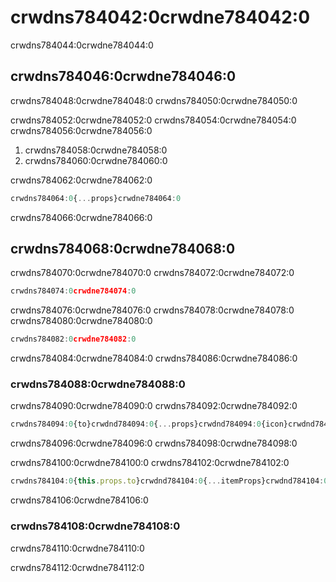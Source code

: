 # crwdns784042:0crwdne784042:0

<p class="description">crwdns784044:0crwdne784044:0</p>

## crwdns784046:0crwdne784046:0

crwdns784048:0crwdne784048:0 crwdns784050:0crwdne784050:0

crwdns784052:0crwdne784052:0 crwdns784054:0crwdne784054:0 crwdns784056:0crwdne784056:0

1. crwdns784058:0crwdne784058:0
2. crwdns784060:0crwdne784060:0

crwdns784062:0crwdne784062:0

```jsx
crwdns784064:0{...props}crwdne784064:0
```

crwdns784066:0crwdne784066:0

## crwdns784068:0crwdne784068:0

crwdns784070:0crwdne784070:0 crwdns784072:0crwdne784072:0

```js
crwdns784074:0crwdne784074:0
```

crwdns784076:0crwdne784076:0 crwdns784078:0crwdne784078:0 crwdns784080:0crwdne784080:0

```jsx
crwdns784082:0crwdne784082:0
```

crwdns784084:0crwdne784084:0 crwdns784086:0crwdne784086:0

### crwdns784088:0crwdne784088:0

crwdns784090:0crwdne784090:0 crwdns784092:0crwdne784092:0

```jsx
crwdns784094:0{to}crwdnd784094:0{...props}crwdnd784094:0{icon}crwdnd784094:0{primary}crwdnd784094:0{secondary}crwdne784094:0
```

crwdns784096:0crwdne784096:0 crwdns784098:0crwdne784098:0

crwdns784100:0crwdne784100:0 crwdns784102:0crwdne784102:0

```jsx
crwdns784104:0{this.props.to}crwdnd784104:0{...itemProps}crwdnd784104:0{this.renderLink}crwdnd784104:0{icon}crwdnd784104:0{primary}crwdnd784104:0{secondary}crwdne784104:0
```

crwdns784106:0crwdne784106:0

### crwdns784108:0crwdne784108:0

crwdns784110:0crwdne784110:0

crwdns784112:0crwdne784112:0